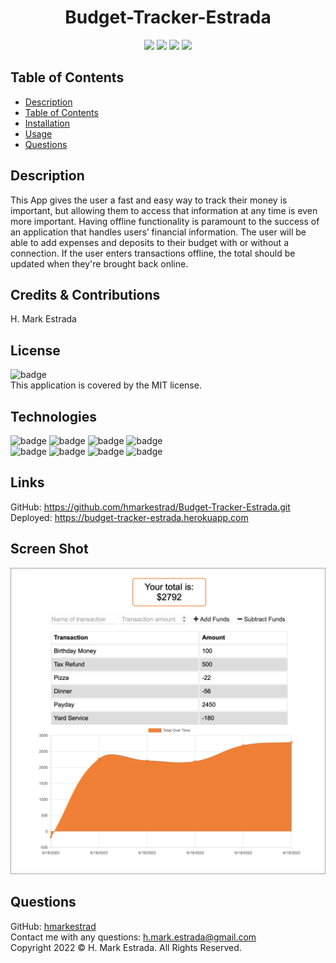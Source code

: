 <h1 align="center">Budget-Tracker-Estrada</h1>

<p align="center">
<img src="https://img.shields.io/github/repo-size/hmarkestrad/Budget-Tracker-Estrada" />
<img src="https://img.shields.io/github/languages/top/hmarkestrad/Budget-Tracker-Estrada"  />
<img src="https://img.shields.io/github/issues/hmarkestrad/Budget-Tracker-Estrada" />
<img src="https://img.shields.io/github/last-commit/hmarkestrad/Budget-Tracker-Estrada" >
</p>
  
## Table of Contents
- [Description](#description)
- [Table of Contents](#table-of-contents)
- [Installation](#installation)
- [Usage](#usage)
- [Questions](#questions)
  
## Description
This App gives the user a fast and easy way to track their money is important, but allowing them to access that information at any time is even more important. Having offline functionality is paramount to the success of an application that handles users’ financial information. The user will be able to add expenses and deposits to their budget with or without a connection. If the user enters transactions offline, the total should be updated when they're brought back online.
  
## Credits & Contributions
H. Mark Estrada
  
## License
![badge](https://img.shields.io/badge/license-MIT-brightgreen)<br>
This application is covered by the MIT license. 
  
## Technologies
![badge](https://img.shields.io/badge/Javascript-orange)
![badge](https://img.shields.io/badge/jQuery-orange)
![badge](https://img.shields.io/badge/-node.js-orange)
![badge](https://img.shields.io/badge/-apollo-orange)</br>
![badge](https://img.shields.io/badge/-heroku-blue)
![badge](https://img.shields.io/badge/-morgan-blue)
![badge](https://img.shields.io/badge/-mongoose-blue)
![badge](https://img.shields.io/badge/-express-blue)
  
## Links
GitHub: https://github.com/hmarkestrad/Budget-Tracker-Estrada.git  
Deployed: https://budget-tracker-estrada.herokuapp.com  

## Screen Shot
![Book-Search-Engine](public/screenshot.png)
  
## Questions
GitHub: [hmarkestrad](https://github.com/hmarkestrad)<br>
Contact me with any questions: h.mark.estrada@gmail.com<br>
Copyright 2022 © H. Mark Estrada. All Rights Reserved.<br>